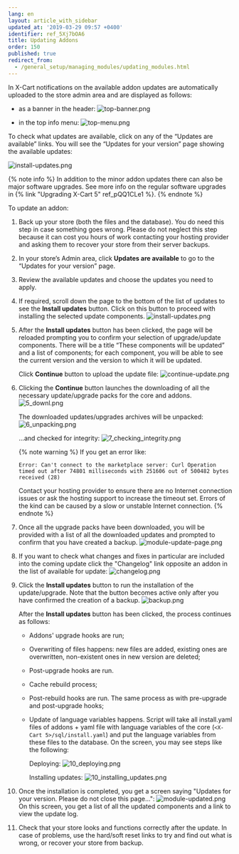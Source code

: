 ```yaml
---
lang: en
layout: article_with_sidebar
updated_at: '2019-03-29 09:57 +0400'
identifier: ref_5Xj7bOA6
title: Updating Addons
order: 150
published: true
redirect_from:
  - /general_setup/managing_modules/updating_modules.html
---
```

In X-Cart notifications on the available addon updates are automatically uploaded to the store admin area and are displayed as follows:

* as a banner in the header:
  ![top-banner.png]({{site.baseurl}}/attachments/ref_5Xj7bOA6/top-banner.png)

* in the top info menu: 
  ![top-menu.png]({{site.baseurl}}/attachments/ref_5Xj7bOA6/top-menu.png)

To check what updates are available, click on any of the “Updates are available” links. You will see the “Updates for your version” page showing the available updates:

![install-updates.png]({{site.baseurl}}/attachments/ref_5Xj7bOA6/install-updates.png)

{% note info %}
In addition to the minor addon updates there can also be major software upgrades. See more info on the regular software upgrades in {% link "Upgrading X-Cart 5" ref_pQQ1CLe1 %}.
{% endnote %}

To update an addon:

1. Back up your store (both the files and the database). You do need this step in case something goes wrong. Please do not neglect this step because it can cost you hours of work contacting your hosting provider and asking them to recover your store from their server backups.

2. In your store’s Admin area, click **Updates are available** to go to the “Updates for your version” page.

3. Review the available updates and choose the updates you need to apply. 

4. If required, scroll down the page to the bottom of the list of updates to see the **Install updates** button. Click on this button to proceed with installing the selected update components.
   ![install-updates.png]({{site.baseurl}}/attachments/ref_5Xj7bOA6/install-updates.png)

5. After the **Install updates** button has been clicked, the page will be reloaded prompting you to confirm your selection of upgrade/update components. There will be a title “These components will be updated” and a list of components; for each component, you will be able to see the current version and the version to which it will be updated.
   
   Click **Continue** button to upload the update file:
   ![continue-update.png]({{site.baseurl}}/attachments/ref_5Xj7bOA6/continue-update.png)

6. Clicking the **Continue** button launches the downloading of all the necessary update/upgrade packs for the core and addons. 
   ![5_downl.png]({{site.baseurl}}/attachments/ref_9raTXZPN/5_downl.png)
       
   The downloaded updates/upgrades archives will be unpacked:
   ![6_unpacking.png]({{site.baseurl}}/attachments/ref_9raTXZPN/6_unpacking.png)
       
   ...and checked for integrity:
   ![7_checking_integrity.png]({{site.baseurl}}/attachments/ref_9raTXZPN/7_checking_integrity.png)

   {% note warning %}
   If you get an error like:
   
   ```
   Error: Can't connect to the marketplace server: Curl Operation timed out after 74801 milliseconds with 251606 out of 500482 bytes received (28)
   ```
    Contact your hosting provider to ensure there are no Internet connection issues or ask the hosting support to increase the timeout set. Errors of the kind can be caused by a slow or unstable Internet connection. 
   {% endnote %}

7.  Once all the upgrade packs have been downloaded, you will be provided with a list of all the downloaded updates and prompted to confirm that you have created a backup.
    ![module-update-page.png]({{site.baseurl}}/attachments/ref_5Xj7bOA6/module-update-page.png)

8. If you want to check what changes and fixes in particular are included into the coming update click the "Changelog" link opposite an addon in the list of available for update:
   ![changelog.png]({{site.baseurl}}/attachments/ref_5Xj7bOA6/changelog.png)

9. Click the **Install updates** button to run the installation of the update/upgrade. Note that the button becomes active only after you have confirmed the creation of a backup.
   ![backup.png]({{site.baseurl}}/attachments/ref_5Xj7bOA6/backup.png)
        
   After the **Install updates** button has been clicked, the process continues as follows:

   * Addons' upgrade hooks are run;

   *  Overwriting of files happens: new files are added, existing ones are overwritten, non-existent ones in new version are deleted;

   *  Post-upgrade hooks are run. 

   *  Cache rebuild process;

   *  Post-rebuild hooks are run. The same process as with pre-upgrade and post-upgrade hooks;

   *  Update of language variables happens. Script will take all install.yaml files of addons + yaml file with language variables of the core (`<X-Cart 5>/sql/install.yaml`) and put the language variables from these files to the database.
       On the screen, you may see steps like the following:
       
       Deploying:
       ![10_deploying.png]({{site.baseurl}}/attachments/ref_9raTXZPN/10_deploying.png)

       Installing updates:
       ![10_installing_updates.png]({{site.baseurl}}/attachments/ref_9raTXZPN/10_installing_updates.png)

9.  Once the installation is completed, you get a screen saying "Updates for your version. Please do not close this page...":
    ![module-updated.png]({{site.baseurl}}/attachments/ref_5Xj7bOA6/module-updated.png)
    On this screen, you get a list of all the updated components and a link to view the update log.
       
10.  Check that your store looks and functions correctly after the update. In case of problems, use the hard/soft reset links to try and find out what is wrong, or recover your store from backup.
